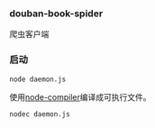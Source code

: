 ### douban-book-spider
爬虫客户端

### 启动 
```
node daemon.js
```


使用[node-compiler](https://github.com/pmq20/node-compiler)编译成可执行文件。
```shell 
nodec daemon.js
```